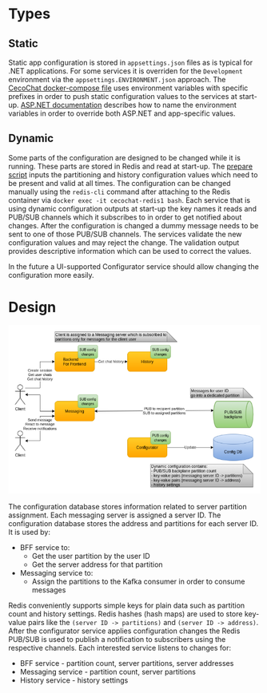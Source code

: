 # Types

## Static

Static app configuration is stored in `appsettings.json` files as is typical for .NET applications. For some services it is overriden for the `Development` environment via the `appsettings.ENVIRONMENT.json` approach. The [CecoChat docker-compose file](../run/cecochat.yml) uses environment variables with specific prefixes in order to push static configuration values to the services at start-up. [ASP.NET documentation](https://docs.microsoft.com/en-us/aspnet/core/fundamentals/configuration/?view=aspnetcore-5.0#environment-variables) describes how to name the environment variables in order to override both ASP.NET and app-specific values.

## Dynamic

Some parts of the configuration are designed to be changed while it is running. These parts are stored in Redis and read at start-up. The [prepare script](../run/redis/redis-create-configuration.sh) inputs the partitioning and history configuration values which need to be present and valid at all times. The configuration can be changed manually using the `redis-cli` command after attaching to the Redis container via `docker exec -it cecochat-redis1 bash`. Each service that is using dynamic configuration outputs at start-up the key names it reads and PUB/SUB channels which it subscribes to in order to get notified about changes. After the configuration is changed a dummy message needs to be sent to one of those PUB/SUB channels. The services validate the new configuration values and may reject the change. The validation output provides descriptive information which can be used to correct the values.

In the future a UI-supported Configurator service should allow changing the configuration more easily.

# Design

![Configuration](images/cecochat-06-configuration.png)

The configuration database stores information related to server partition assignment. Each messaging server is assigned a server ID. The configuration database stores the address and partitions for each server ID. It is used by:

* BFF service to:
  - Get the user partition by the user ID
  - Get the server address for that partition
* Messaging service to:
  - Assign the partitions to the Kafka consumer in order to consume messages

Redis conveniently supports simple keys for plain data such as partition count and history settings. Redis hashes (hash maps) are used to store key-value pairs like the `(server ID -> partitions)` and `(server ID -> address)`. After the configurator service applies configuration changes the Redis PUB/SUB is used to publish a notification to subscribers using the respective channels. Each interested service listens to changes for:

* BFF service - partition count, server partitions, server addresses
* Messaging service - partition count, server partitions
* History service - history settings
